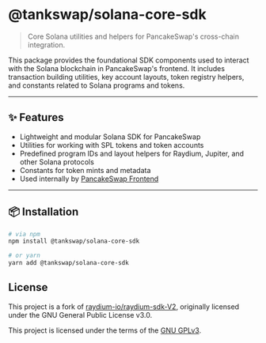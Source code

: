 # @tankswap/solana-core-sdk

> Core Solana utilities and helpers for PancakeSwap's cross-chain integration.

This package provides the foundational SDK components used to interact with the Solana blockchain in PancakeSwap's frontend. It includes transaction building utilities, key account layouts, token registry helpers, and constants related to Solana programs and tokens.

---

## ✨ Features

- Lightweight and modular Solana SDK for PancakeSwap
- Utilities for working with SPL tokens and token accounts
- Predefined program IDs and layout helpers for Raydium, Jupiter, and other Solana protocols
- Constants for token mints and metadata
- Used internally by [PancakeSwap Frontend](https://github.com/tankswap/tank-frontend)

---

## 📦 Installation

```bash
# via npm
npm install @tankswap/solana-core-sdk

# or yarn
yarn add @tankswap/solana-core-sdk
```

## License

This project is a fork of [raydium-io/raydium-sdk-V2](https://github.com/raydium-io/raydium-sdk-V2), originally licensed under the GNU General Public License v3.0.

This project is licensed under the terms of the [GNU GPLv3](./LICENSE).
